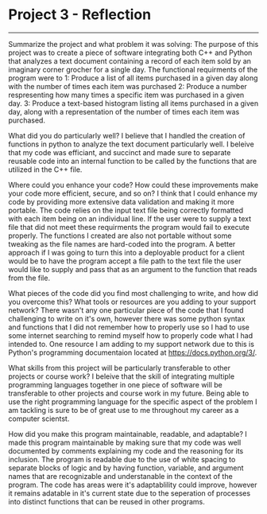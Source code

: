 # Project 3 - Reflection
------------------------
Summarize the project and what problem it was solving:
  The purpose of this project was to create a piece of software integrating both C++ and Python that analyzes a text document containing a record of each item sold by an imaginary corner grocher for a single day. 
  The functional requirments of the program were to 
     1: Produce a list of all items purchased in a given day along with the number of times each item was purchased
     2: Produce a number respresenting how many times a specific item was purchased in a given day.
     3: Produce a text-based histogram listing all items purchased in a given day, along with a representation of the number of times each item was purchased.
     
What did you do particularly well?
  I believe that I handled the creation of functions in python to analyze the text document particularly well. I beleive that my code was efficiant, and succinct and made sure 
  to separate reusable code into an internal function to be called by the functions that are utilized in the C++ file.
  
Where could you enhance your code? How could these improvements make your code more efficient, secure, and so on?
  I think that I could enhance my code by providing more extensive data validation and making it more portable. The code relies on the input text file being correctly formatted
  with each item being on an individual line. If the user were to supply a text file that did not meet these requirments the program would fail to execute properly.
  The functions I created are also not portable without some tweaking as the file names are hard-coded into the program. A better approach if I was going to turn this into
  a deployable product for a client would be to have the program accept a file path to the text file the user would like to supply and pass that as an argument to the function 
  that reads from the file.
  
What pieces of the code did you find most challenging to write, and how did you overcome this? What tools or resources are you adding to your support network?
  There wasn't any one particular piece of the code that I found challenging to write on it's own, however there was some python syntax and functions that I did not remember
  how to properly use so I had to use some internet searching to remind myself how to properly code what I had intended to. One resource I am adding to my support network due
  to this is Python's programming documentaion located at https://docs.python.org/3/. 
  

What skills from this project will be particularly transferable to other projects or course work?
  I beleive that the skill of integrating multiple programming languages together in one piece of software will be transferable to other projects and course work in my future. 
  Being able to use the right programming language for the specific aspect of the problem I am tackling is sure to be of great use to me throughout my career as a computer
  scientst.
  
How did you make this program maintainable, readable, and adaptable? 
  I made this program maintainable by making sure that my code was well documented by comments explaining my code and the reasoning for its inclusion.
  The program is readable due to the use of white spacing to separate blocks of logic and by having function, variable, and argument names that are recognizable and
  understanable in the context of the program. The code has areas were it's adaptablility could improve, however it remains adatable in it's current state due to the seperation
  of processes into distinct functions that can be reused in other programs. 
